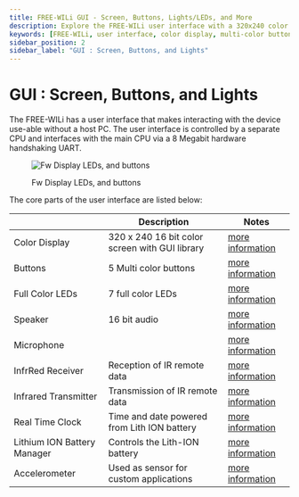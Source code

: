```yaml
---
title: FREE-WILi GUI - Screen, Buttons, Lights/LEDs, and More
description: Explore the FREE-WILi user interface with a 320x240 color display, multi-color buttons, LEDs, speaker, microphone, and more. Details on each component included.
keywords: [FREE-WILi, user interface, color display, multi-color buttons, LEDs, speaker, microphone, IR receiver, IR transmitter, real-time clock, lithium-ion battery manager, accelerometer]
sidebar_position: 2
sidebar_label: "GUI : Screen, Buttons, and Lights"
---
```


# GUI : Screen, Buttons, and Lights

The FREE-WILi has a user interface that makes interacting with the device use-able without a host PC. The user interface is controlled by a separate CPU and interfaces with the main CPU via a 8 Megabit hardware handshaking UART.

<div class="text--center">

<figure>

![Fw Display LEDs, and buttons](../../assets/display-led.jpg "Fw Display LEDs, and buttons")
<figcaption>Fw Display LEDs, and buttons</figcaption>
</figure>
</div>

The core parts of the user interface are listed below:

|                             	| **Description**                                	| **Notes** 	                                                                                    |
|-----------------------------	|------------------------------------------------	|------------------------------------------------------------------------------------------         |
| Color Display               	| 320 x 240 16 bit color screen with GUI library 	| [more information](/scripting/gui-screen-buttons-and-lights/color-display-widgets/)               |
| Buttons                       | 5 Multi color buttons                             | [more information](/scripting/gui-screen-buttons-and-lights/buttons/)          	                |
| Full Color LEDs               | 7 full color LEDs                                 | [more information](/scripting/gui-screen-buttons-and-lights/led-light-show/)                 	    |
| Speaker                       | 16 bit audio                                      | [more information](/scripting/gui-screen-buttons-and-lights/making-sounds/)                       |
| Microphone                  	|                                                	| [more information](/scripting/gui-screen-buttons-and-lights/capturing-audio-from-microphone/)     |
| InfrRed Receiver           	| Reception of IR remote data                    	| [more information](/scripting/gui-screen-buttons-and-lights/ir-infrared-devices/)          	    |
| Infrared Transmitter        	| Transmission of IR remote data                 	| [more information](/scripting/gui-screen-buttons-and-lights/ir-infrared-devices/)          	    |
| Real Time Clock             	| Time and date powered from Lith ION battery    	| [more information](/scripting/gui-screen-buttons-and-lights/rtc-real-time-clock/)          	    |
| Lithium ION Battery Manager 	| Controls the Lith-ION battery                  	| [more information](/scripting/gui-screen-buttons-and-lights/li-ion-battery-and-power-management/) |
| Accelerometer                 | Used as sensor for custom applications            | [more information](/scripting/gui-screen-buttons-and-lights/accelerometer/)                       |